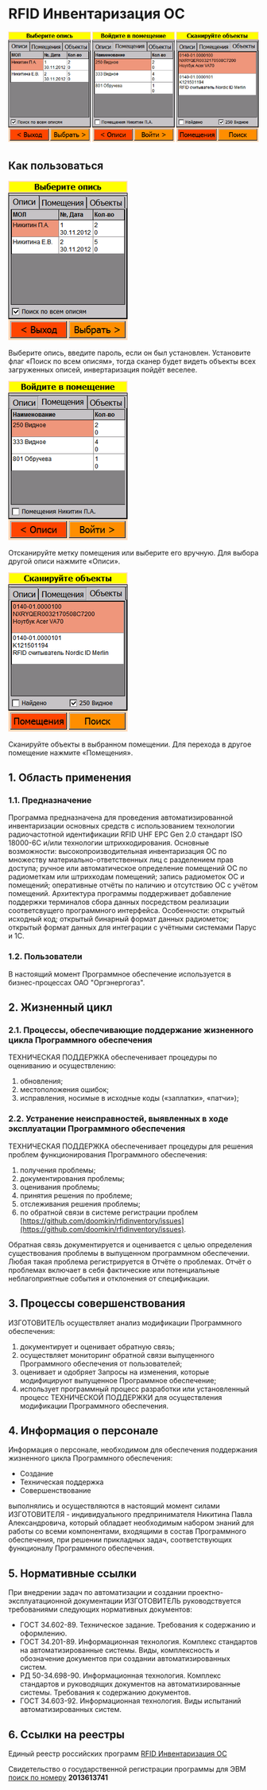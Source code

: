 # RFID Инвентаризация ОС

![Инвентаризация](screenshots.png)

## Как пользоваться

![Выберите опись](screenshot1.png)

Выберите опись, введите пароль, если он был установлен. Установите флаг «Поиск по всем описям», тогда сканер будет видеть объекты всех загруженных описей, инвертаризация пойдёт веселее.

![Войдите в помещение](screenshot2.png)

Отсканируйте метку помещения или выберите его вручную. Для выбора другой описи нажмите «Описи».

![Сканируйте объекты](screenshot3.png)

Сканируйте объекты в выбранном помещении. Для перехода в другое помещение нажмите «Помещения».

## 1. Область применения

### 1.1. Предназначение

Программа предназначена для проведения автоматизированной инвентаризации основных средств с использованием технологии радиочастотной идентификации RFID UHF EPC Gen 2.0 стандарт ISO 18000-6C и/или технологии штрихкодирования. Основные возможности: высокопроизводительная инвентаризация ОС по множеству материально-ответственных лиц с разделением прав доступа; ручное или автоматическое определение помещений ОС по радиометкам или штрихкодам помещений; запись радиометок ОС и помещений; оперативные отчёты по наличию и отсутствию ОС с учётом помещений. Архитектура программы поддерживает добавление поддержки терминалов сбора данных посредством реализации соответсвущего программного интерфейса. Особенности: открытый исходный код; открытый бинарный формат данных радиометок; открытый формат данных для интеграции с учётными системами Парус и 1С.

### 1.2. Пользователи

В настоящий момент Программное обеспечение используется в бизнес-процессах ОАО "Оргэнергогаз".

## 2. Жизненный цикл

### 2.1. Процессы, обеспечивающие поддержание жизненного цикла Программного обеспечения

ТЕХНИЧЕСКАЯ ПОДДЕРЖКА обеспеченивает процедуры по оцениванию и осуществлению:
1) обновления;
2) местоположения ошибок;
3) исправления, носимые в исходные коды («заплатки», «патчи»);

### 2.2. Устранение неисправностей, выявленных в ходе эксплуатации Программного обеспечения

ТЕХНИЧЕСКАЯ ПОДДЕРЖКА обеспеченивает процедуры для решения проблем функционирования Программного обеспечения:
1) получения проблемы;
2) документирования проблемы;
3) оценивания проблемы;
4) принятия решения по проблеме;
5) отслеживания решения проблемы;
6) по обратной связи в системе регистрации проблем [https://github.com/doomkin/rfidinventory/issues](https://github.com/doomkin/rfidinventory/issues).

Обратная связь документируется и оценивается с целью определения существования проблемы в выпущенном программном обеспечении. Любая такая проблема регистрируется в Отчёте о проблемах. Отчёт о проблемах включает в себя фактические или потенциальные неблагоприятные события и отклонения от спецификации.

## 3. Процессы совершенствования

ИЗГОТОВИТЕЛЬ осуществляет анализ модификации Программного обеспечения:
1) документирует и оценивает обратную связь;
2) осуществляет мониторинг обратной связи выпущенного Программного обеспечения от пользователей;
3) оценивает и одобряет Запросы на изменения, которые модифицируют выпущенное Программное обеспечение;
4) использует программный процесс разработки или установленный процесс ТЕХНИЧЕСКОЙ ПОДДЕРЖКИ для осуществления модификации Программного обеспечения.

## 4. Информация о персонале

Информация о персонале, необходимом для обеспечения поддержания жизненного цикла Программного обеспечения:

* Создание
* Техническая поддержка
* Совершенствование

выполнялись и осуществляются в настоящий момент силами ИЗГОТОВИТЕЛЯ - индивидуального предпринимателя Никитина Павла Александровича, который обладает необходимым набором знаний для работы со всеми компонентами, входящими в состав Программного обеспечения, при решении прикладных задач, соответствующих функционалу Программного обеспечения.

## 5. Нормативные ссылки

При внедрении задач по автоматизации и создании проектно-эксплуатационной документации ИЗГОТОВИТЕЛЬ руководствуется требованиями следующих нормативных документов:

* ГОСТ 34.602-89. Техническое задание. Требования к содержанию и оформлению.
* ГОСТ 34.201-89. Информационная технология. Комплекс стандартов на автоматизированные системы. Виды, комплексность и обозначение документов при создании автоматизированных систем.
* РД 50-34.698-90. Информационная технология. Комплекс стандартов и руководящих документов на автоматизированные системы. Требования к содержанию документов.
* ГОСТ 34.603-92. Информационная технология. Виды испытаний автоматизированных систем.

## 6. Ссылки на реестры

Единый реестр российских программ [RFID Инвентаризация ОС](https://reestr.minsvyaz.ru/reestr/120832/)

Свидетельство о государственной регистрации программы для ЭВМ [поиск по номеру](http://www1.fips.ru/wps/portal/!ut/p/c5/jY5NDoIwGESP1I_SIC5L0bYKFYEqsiEkGgORHyPBwOmFA4jOLCdv8lCKptZ5X9zzrmjq_IESlFqZlDQQe27AAfsA1FaabncWBm5O-8XKGKeCrDwArkIGkjgEC-5gkOY_NHwJhR_0GSVAsqi0W3_oEm9kfVyOR6zGDe7cyPBdOqh1HFxPoXYoG8jr2U9MOr8uGc_7gpMSTXVDbaV134r3BxGsAoA!/dl3/d3/L0lDU0lKSkthWWtLQ2xFS0NsRUpJL29Eb2dBRUlRaGpCS0VRQUNBRVpDZ0dRNEtRcGNFclN0Y1ZhQ0FHTUEvNEMxYjlXX05yeFFERVNaSUpSQ2t5WVNoRVJJX0FBISEvN19JSUFQSEtHMTBPMk0wMEE4TlVBRko2MkdTNS8zODM1MDc4NDUwOTUvYWNOYW1lL2NsaWNrUmVnaXN0ZXIvcmVnTmFtZS9FVk0!/) **2013613741**